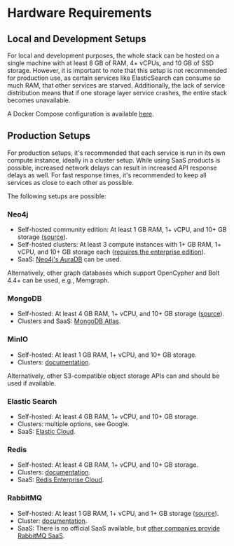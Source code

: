 # Hardware Requirements

## Local and Development Setups

For local and development purposes, the whole stack can be hosted on a single machine with at least 8 GB of RAM,
4+ vCPUs, and 10 GB of SSD storage. However, it is important to note that this setup is not recommended for production
use, as certain services like ElasticSearch can consume so much RAM, that other services are starved. Additionally, the
lack of service distribution means that if one storage layer service crashes, the entire stack becomes unavailable.

A Docker Compose configuration is available [here](/getting-started/local-deployment).

## Production Setups

For production setups, it's recommended that each service is run in its own compute instance, ideally in a cluster
setup. While using SaaS products is possible, increased network delays can result in increased API response delays as
well. For fast response times, it's recommended to keep all services as close to each other as possible.

The following setups are possible:

### Neo4j

- Self-hosted community edition: At least 1 GB RAM, 1+ vCPU, and 10+ GB storage ([source](https://neo4j.com/docs/operations-manual/current/installation/requirements/#deployment-requirements-hardware)).
- Self-hosted clusters: At least 3 compute instances with 1+ GB RAM, 1+ vCPU, and 10+ GB storage each
  ([requires the enterprise edition](https://neo4j.com/docs/operations-manual/current/clustering/setup/deploy/)).
- SaaS: [Neo4j's AuraDB](https://neo4j.com/cloud/platform/aura-graph-database/) can be used.

Alternatively, other graph databases which support OpenCypher and Bolt 4.4+ can be used, e.g., Memgraph.

### MongoDB

- Self-hosted: At least 4 GB RAM, 1+ vCPU, and 10+ GB storage ([source](https://www.mongodb.com/docs/cloud-manager/tutorial/provisioning-prep/#hardware-and-software)).
- Clusters and SaaS: [MongoDB Atlas](https://www.mongodb.com/atlas/database).

### MinIO

- Self-hosted: At least 1 GB RAM, 1+ vCPU, and 10+ GB storage.
- Clusters: [documentation](https://min.io/docs/minio/linux/operations/install-deploy-manage/deploy-minio-multi-node-multi-drive.html).

Alternatively, other S3-compatible object storage APIs can and should be used if available.

### Elastic Search

- Self-hosted: At least 4 GB RAM, 1+ vCPU, and 10+ GB storage.
- Clusters: multiple options, see Google.
- SaaS: [Elastic Cloud](https://www.elastic.co/cloud/).

### Redis

- Self-hosted: At least 4 GB RAM, 1+ vCPU, and 10+ GB storage.
- Clusters: [documentation](https://redis.io/docs/management/scaling/).
- SaaS: [Redis Enterprise Cloud](https://redis.com/redis-enterprise-cloud/overview/).

### RabbitMQ

- Self-hosted: At least 1 GB RAM, 1+ vCPU, and 1+ GB storage ([source](https://cloud.ibm.com/docs/messages-for-rabbitmq?topic=messages-for-rabbitmq-resources-scaling&interface=ui)).
- Cluster: [documentation](https://www.rabbitmq.com/clustering.html).
- SaaS: There is no official SaaS available, but [other companies provide RabbitMQ SaaS](https://www.cloudamqp.com/).
